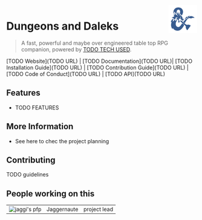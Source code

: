 <img src="assets/logo.png" alt="logo" width="75" height="75" align="right"/>

# Dungeons and Daleks

> A fast, powerful and maybe over engineered table top RPG companion, powered by [TODO TECH USED](https://www.youtube.com/watch?v=dQw4w9WgXcQ).

[TODO Website](TODO URL) |
[TODO Documentation](TODO URL)|
[TODO Installation Guide](TODO URL) |
[TODO Contribution Guide](TODO URL) |
[TODO Code of Conduct](TODO URL) |
[TODO API](TODO URL)

## Features
- TODO FEATURES 

## More Information

- See here to chec the project planning

## Contributing

TODO guidelines

## People working on this 

|                                                                                                  |             |              |
|:------------------------------------------------------------------------------------------------:|-------------|--------------|
| <img src="https://avatars.githubusercontent.com/u/42418858?v=4" alt="jaggi's pfp" width="70"/>   | Jaggernaute | project lead |


